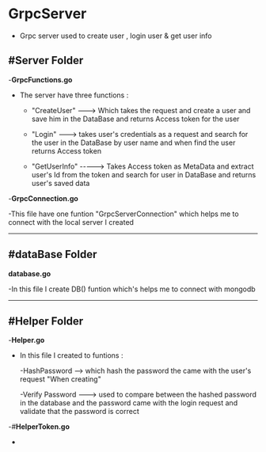 # GrpcServer
- Grpc server used to create user , login user  & get user info

#**Server Folder**
--------------------

-**GrpcFunctions.go**

- The server have three functions :

    - "CreateUser" ---> Which takes the request and create a user and save him in the DataBase and returns Access token for the user
  
    - "Login" ---> takes user's credentials as a request and search for the user in the DataBase by user name and when find the user returns Access token
  
    - "GetUserInfo" -----> Takes Access token as MetaData and extract user's Id from the token and search for user in DataBase and returns user's saved data

-**GrpcConnection.go**

   -This file have one funtion "GrpcServerConnection" which helps me to connect with the local server I created 
  
  --------------------------------------------------------------------------------------------------------------------------------------------------------

#**dataBase Folder**
----------------------

**database.go**

-In this file I create DB() funtion which's helps me to connect with mongodb

-----------------------------------------------------------------------------------------------------------------------------------------------------------

#**Helper Folder**
------------------------

-**Helper.go**

  - In this file I created to funtions : 
 
     -HashPassword --> which hash the password the came with the user's request "When creating"
     
     -Verify Password ---> used to compare between the hashed password in the database and the password came with the login request and validate that the password is correct 
     
-#**HelperToken.go**

   -









